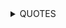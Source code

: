 <details><summary> QUOTES </summary>

I'll introduce this with a powerful quote:
- "I don't know"

- "Life is about smashing trough every problem that appear! And to be unstoppable!"
- "Sometimes breaks is needed"

a quote from a friend
- "the world should rethink how things work"


⭐
- "Those who do the right thing, most often is disliked. It's a sad truth."


***

- "Those who care without reason, worry without being asked to, and bring smile with just their presence, are the ones who people can learn from" -M

***

> each time you understand something new, something you didn't understand before, will make you have more questions 
> Climbing a mountain, when you climb it and is on the top of a mountain, you see bigger mountains


- quote related to (?): "When you least expect it, it all might just disappear. Try - try to live life as you want. :')" - Unknown person

- quote related to life: "If you worry about something, whatever it might be - and you are unable to change any of the sequence of chains of events that worries you - Do yourself a favor and try to stop worrying. If you cannot do something to change it, there is no point in worrying. If you can change the events/or whatever it might be (that worries you) - then go and change them, instead of worrying."
**conclusion of the long quote:**
> do not worry

***
- quote related to friendship: "What can I say? before I thought it was quite nice being totally alone (that is, I didn't feel lonely but I just liked being alone) now , that has changed, I can obviously be alone but I prefer being with my friends." 
- quote related to stuttering: "what I say, is worth repeating"
- quote related to the mind: "Many (including myself) didn't realize until recently, that - Slow progress - is progress."
- quote related to the mind: "Being able to spot more problems and give more criticism in your own ideas **more than spot good parts**, doesn't necessarily mean you're not making progress. It's rather the total opposite."
- quote related to past and the future: "Time, a quantity - is not infinite. When we can look in both directions, why not look forward, instead of backwards. We might stumble upon a new idea. *Relatively speaking*."
- quote related to the progress: "Remember, Progress has a direction. Aim it correctly and accurately"
- quote related to life in general: "We only live once, therefore we should live now. (It's difficult to prove if we live once, or more, but either way - we should enjoy all the time we live)"
</details>
